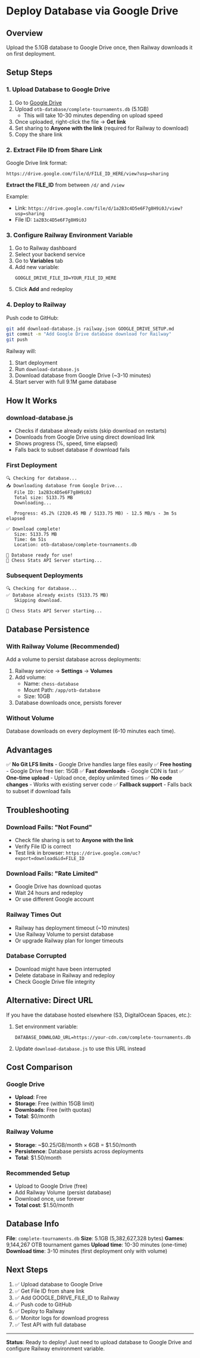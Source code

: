 # Deploy Database via Google Drive

## Overview
Upload the 5.1GB database to Google Drive once, then Railway downloads it on first deployment.

## Setup Steps

### 1. Upload Database to Google Drive

1. Go to [Google Drive](https://drive.google.com)
2. Upload `otb-database/complete-tournaments.db` (5.1GB)
   - This will take 10-30 minutes depending on upload speed
3. Once uploaded, right-click the file → **Get link**
4. Set sharing to **Anyone with the link** (required for Railway to download)
5. Copy the share link

### 2. Extract File ID from Share Link

Google Drive link format:
```
https://drive.google.com/file/d/FILE_ID_HERE/view?usp=sharing
```

**Extract the FILE_ID** from between `/d/` and `/view`

Example:
- Link: `https://drive.google.com/file/d/1a2B3c4D5e6F7g8H9i0J/view?usp=sharing`
- File ID: `1a2B3c4D5e6F7g8H9i0J`

### 3. Configure Railway Environment Variable

1. Go to Railway dashboard
2. Select your backend service
3. Go to **Variables** tab
4. Add new variable:
   ```
   GOOGLE_DRIVE_FILE_ID=YOUR_FILE_ID_HERE
   ```
5. Click **Add** and redeploy

### 4. Deploy to Railway

Push code to GitHub:
```bash
git add download-database.js railway.json GOOGLE_DRIVE_SETUP.md
git commit -m "Add Google Drive database download for Railway"
git push
```

Railway will:
1. Start deployment
2. Run `download-database.js`
3. Download database from Google Drive (~3-10 minutes)
4. Start server with full 9.1M game database

## How It Works

### download-database.js
- Checks if database already exists (skip download on restarts)
- Downloads from Google Drive using direct download link
- Shows progress (%, speed, time elapsed)
- Falls back to subset database if download fails

### First Deployment
```
🔍 Checking for database...
📥 Downloading database from Google Drive...
   File ID: 1a2B3c4D5e6F7g8H9i0J
   Total size: 5133.75 MB
   Downloading...

   Progress: 45.2% (2320.45 MB / 5133.75 MB) - 12.5 MB/s - 3m 5s elapsed

✅ Download complete!
   Size: 5133.75 MB
   Time: 6m 51s
   Location: otb-database/complete-tournaments.db

🎉 Database ready for use!
🚀 Chess Stats API Server starting...
```

### Subsequent Deployments
```
🔍 Checking for database...
✅ Database already exists (5133.75 MB)
   Skipping download.

🚀 Chess Stats API Server starting...
```

## Database Persistence

### With Railway Volume (Recommended)
Add a volume to persist database across deployments:

1. Railway service → **Settings** → **Volumes**
2. Add volume:
   - Name: `chess-database`
   - Mount Path: `/app/otb-database`
   - Size: 10GB
3. Database downloads once, persists forever

### Without Volume
Database downloads on every deployment (6-10 minutes each time).

## Advantages

✅ **No Git LFS limits** - Google Drive handles large files easily
✅ **Free hosting** - Google Drive free tier: 15GB
✅ **Fast downloads** - Google CDN is fast
✅ **One-time upload** - Upload once, deploy unlimited times
✅ **No code changes** - Works with existing server code
✅ **Fallback support** - Falls back to subset if download fails

## Troubleshooting

### Download Fails: "Not Found"
- Check file sharing is set to **Anyone with the link**
- Verify File ID is correct
- Test link in browser: `https://drive.google.com/uc?export=download&id=FILE_ID`

### Download Fails: "Rate Limited"
- Google Drive has download quotas
- Wait 24 hours and redeploy
- Or use different Google account

### Railway Times Out
- Railway has deployment timeout (~10 minutes)
- Use Railway Volume to persist database
- Or upgrade Railway plan for longer timeouts

### Database Corrupted
- Download might have been interrupted
- Delete database in Railway and redeploy
- Check Google Drive file integrity

## Alternative: Direct URL

If you have the database hosted elsewhere (S3, DigitalOcean Spaces, etc.):

1. Set environment variable:
   ```
   DATABASE_DOWNLOAD_URL=https://your-cdn.com/complete-tournaments.db
   ```

2. Update `download-database.js` to use this URL instead

## Cost Comparison

### Google Drive
- **Upload**: Free
- **Storage**: Free (within 15GB limit)
- **Downloads**: Free (with quotas)
- **Total**: $0/month

### Railway Volume
- **Storage**: ~$0.25/GB/month × 6GB = $1.50/month
- **Persistence**: Database persists across deployments
- **Total**: $1.50/month

### Recommended Setup
- Upload to Google Drive (free)
- Add Railway Volume (persist database)
- Download once, use forever
- **Total cost**: $1.50/month

## Database Info

**File**: `complete-tournaments.db`
**Size**: 5.1GB (5,382,627,328 bytes)
**Games**: 9,144,267 OTB tournament games
**Upload time**: 10-30 minutes (one-time)
**Download time**: 3-10 minutes (first deployment only with volume)

## Next Steps

1. ✅ Upload database to Google Drive
2. ✅ Get File ID from share link
3. ✅ Add GOOGLE_DRIVE_FILE_ID to Railway
4. ✅ Push code to GitHub
5. ✅ Deploy to Railway
6. ✅ Monitor logs for download progress
7. ✅ Test API with full database

---

**Status**: Ready to deploy! Just need to upload database to Google Drive and configure Railway environment variable.
